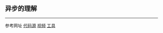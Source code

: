 异步的理解
------



-------
参考网址
[代码源](https://github.com/wangfupeng1988/js-async-tutorial)
[视频](https://www.youtube.com/watch?v=8aGhZQkoFbQ)
[工具](http://latentflip.com/loupe/)
